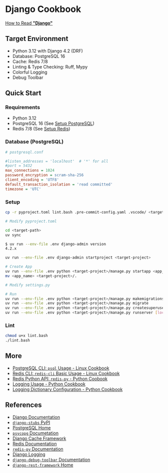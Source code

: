 # Django Cookbook

[How to Read **"Django"**](https://lucas-six.github.io/django-cookbook/audio/django_pronunciation.mp3)

## Target Environment

- Python 3.12 with Django 4.2 (DRF)
- Database: PostgreSQL 16
- Cache: Redis 7/8
- Linting & Type Checking: Ruff, Mypy
- Colorful Logging
- Debug Toolbar

## Quick Start

### Requirements

- Python 3.12
- PostgreSQL 16 (See [Setup PostgreSQL](https://lucas-six.github.io/linux-cookbook/cookbook/admin/postgresql/postgresql_setup))
- Redis 7/8 (See [Setup Redis](https://lucas-six.github.io/linux-cookbook/cookbook/admin/redis/redis_setup))

### Database (PostgreSQL)

```ini
# postgresql.conf

#listen_addresses = 'localhost'  # '*' for all
#port = 5432
max_connections = 1024
password_encryption = scram-sha-256
client_encoding = 'UTF8'
default_transaction_isolation = 'read committed'
timezone = 'UTC'
```

### Setup

```bash
cp -r pyproject.toml lint.bash .pre-commit-config.yaml .vscode/ <target-path>

# Modify pyproject.toml

cd <target-path>
uv sync

$ uv run --env-file .env django-admin version
4.2.x

uv run --env-file .env django-admin startproject <target-project>

# Create App
uv run --env-file .env python <target-project>/manage.py startapp <app_name>
mv <app_name> <target-project>/.

# Modify settings.py

# Run
uv run --env-file .env python <target-project>/manage.py makemigrations
uv run --env-file .env python <target-project>/manage.py migrate
uv run --env-file .env python <target-project>/manage.py createsuperuser
uv run --env-file .env python <target-project>/manage.py runserver [localhost:8000]
```

### Lint

```bash
chmod u+x lint.bash
./lint.bash
```

## More

- [PostgreSQL CLI: `psql` Usage - Linux Cookbook](https://lucas-six.github.io/linux-cookbook/cookbook/admin/postgresql/postgresql_usage)
- [Redis CLI: `redis-cli` Basic Usage - Linux Cookbook](https://lucas-six.github.io/linux-cookbook/cookbook/admin/redis/redis_usage_basic)
- [Redis Python API: `redis-py` - Python Coobook](https://lucas-six.github.io/python-cookbook/cookbook/system_services/redis)
- [Logging Usage - Python Cookbook](https://lucas-six.github.io/python-cookbook/cookbook//core/logging/logging_usage)
- [Logging Dictionary Configuration - Python Cookbook](https://lucas-six.github.io/python-cookbook/cookbook//core/logging/logging_dict_config)

## References

- [Django Documentation](https://docs.djangoproject.com/)
- [`django-stubs` PyPI](https://pypi.org/project/django-stubs/)
- [PostgreSQL Home](https://www.postgresql.org/)
- [`psycopg` Documetation](https://www.psycopg.org/psycopg3/docs/)
- [Django Cache Framework](https://docs.djangoproject.com/en/4.2/topics/cache/)
- [Redis Documentation](https://redis.io/docs/)
- [`redis-py` Documentation](https://redis.readthedocs.io/en/latest/)
- [Django Logging](https://docs.djangoproject.com/en/4.2/topics/logging/)
- [`django-debug-toolbar` Documentation](https://django-debug-toolbar.readthedocs.io/en/latest/)
- [`django-rest-framework` Home](https://www.django-rest-framework.org/)
